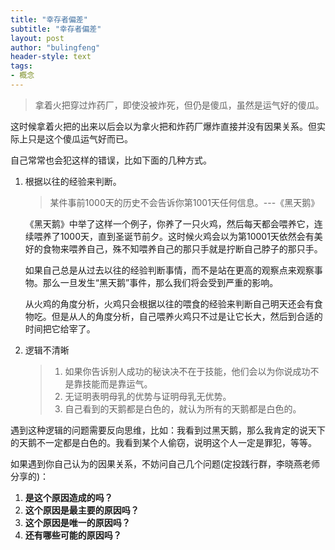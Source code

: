 ```yaml
---
title: "幸存者偏差"
subtitle: "幸存者偏差"
layout: post
author: "bulingfeng"
header-style: text
tags:
- 概念
---
```


> 拿着火把穿过炸药厂，即使没被炸死，但仍是傻瓜，虽然是运气好的傻瓜。

这时候拿着火把的出来以后会以为拿火把和炸药厂爆炸直接并没有因果关系。但实际上只是这个傻瓜运气好而已。

自己常常也会犯这样的错误，比如下面的几种方式。

1. 根据以往的经验来判断。

   > 某件事前1000天的历史不会告诉你第1001天任何信息。---《黑天鹅》

   《黑天鹅》中举了这样一个例子，你养了一只火鸡，然后每天都会喂养它，连续喂养了1000天，直到圣诞节前夕。这时候火鸡会以为第10001天依然会有美好的食物来喂养自己，殊不知喂养自己的那只手就是拧断自己脖子的那只手。

   如果自己总是从过去以往的经验判断事情，而不是站在更高的观察点来观察事物。那么一旦发生“黑天鹅”事件，那么我们将会受到严重的影响。

   从火鸡的角度分析，火鸡只会根据以往的喂食的经验来判断自己明天还会有食物吃。但是从人的角度分析，自己喂养火鸡只不过是让它长大，然后到合适的时间把它给宰了。 

2. 逻辑不清晰

   > 1. 如果你告诉别人成功的秘诀决不在于技能，他们会以为你说成功不是靠技能而是靠运气。
   > 2. 无证明表明母乳的优势与证明母乳无优势。
   > 3. 自己看到的天鹅都是白色的，就认为所有的天鹅都是白色的。

遇到这种逻辑的问题需要反向思维，比如：我看到过黑天鹅，那么我肯定的说天下的天鹅不一定都是白色的。我看到某个人偷窃，说明这个人一定是罪犯，等等。

如果遇到你自己认为的因果关系，不妨问自己几个问题(定投践行群，李晓燕老师分享的)：

1. **是这个原因造成的吗？**
2. **这个原因是最主要的原因吗？**
3. **这个原因是唯一的原因吗？**
4. **还有哪些可能的原因吗？**